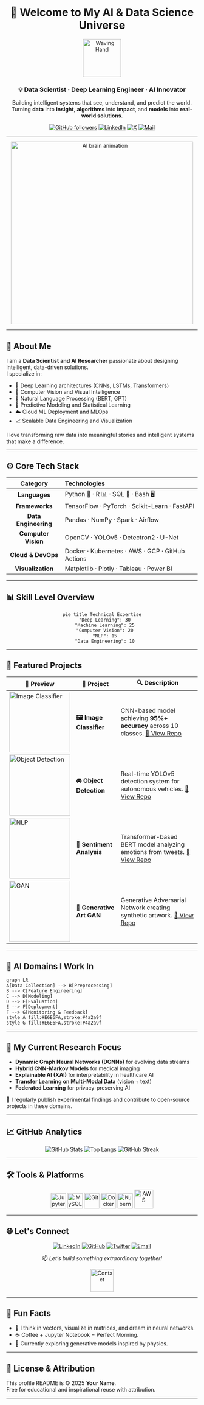 <!-- README.md -->

<div align="center">

# 👋 Welcome to My AI & Data Science Universe
<img src="https://media.giphy.com/media/hvRJCLFzcasrR4ia7z/giphy.gif" width="100" alt="Waving Hand"/>

### 💡 Data Scientist · Deep Learning Engineer · AI Innovator  

Building intelligent systems that see, understand, and predict the world.  
Turning **data** into **insight**, **algorithms** into **impact**, and **models** into **real-world solutions**.

[![GitHub followers](https://img.shields.io/github/followers/your-username?label=Followers&style=social)](https://github.com/AliRezaKhatibi)
[![LinkedIn](https://img.shields.io/badge/LinkedIn-Connect-blue?logo=linkedin)](www.linkedin.com/in/alireza-khatibi78)
[![X](https://img.shields.io/badge/X-@yourhandle-black?logo=x)](https://x.com/your-profile)
[![Mail](https://img.shields.io/badge/Email-Contact_me-D14836?logo=gmail&logoColor=white)](alireza12arkero@gmail.com)

---

<img src="https://media.giphy.com/media/du3J3cXyzhj75IOgvA/giphy.gif" width="480" alt="AI brain animation"/>

</div>

---

## 🧠 About Me

I am a **Data Scientist and AI Researcher** passionate about designing intelligent, data-driven solutions.  
I specialize in:

- 🧩 Deep Learning architectures (CNNs, LSTMs, Transformers)  
- 🧠 Computer Vision and Visual Intelligence  
- 💬 Natural Language Processing (BERT, GPT)  
- 🔢 Predictive Modeling and Statistical Learning  
- ☁️ Cloud ML Deployment and MLOps  
- 📈 Scalable Data Engineering and Visualization

I love transforming raw data into meaningful stories and intelligent systems that make a difference.

---

## ⚙️ Core Tech Stack

| Category | Technologies |
|:---------:|:-------------|
| **Languages** | Python 🐍 · R 📊 · SQL 🧮 · Bash 🖥️ |
| **Frameworks** | TensorFlow · PyTorch · Scikit-Learn · FastAPI |
| **Data Engineering** | Pandas · NumPy · Spark · Airflow |
| **Computer Vision** | OpenCV · YOLOv5 · Detectron2 · U-Net |
| **Cloud & DevOps** | Docker · Kubernetes · AWS · GCP · GitHub Actions |
| **Visualization** | Matplotlib · Plotly · Tableau · Power BI |

---

## 📊 Skill Level Overview

<div align="center">

```mermaid
pie title Technical Expertise
  "Deep Learning": 30
  "Machine Learning": 25
  "Computer Vision": 20
  "NLP": 15
  "Data Engineering": 10
```

</div>

---

## 🚀 Featured Projects

| 🧩 Preview | 🧠 Project | 🔍 Description |
|-------------|-------------|----------------|
| <img src="https://media.giphy.com/media/VbnUQpnihPSIgIXuZv/giphy.gif" width="160" alt="Image Classifier"/> | **🖼️ Image Classifier** | CNN-based model achieving **95%+ accuracy** across 10 classes. [🔗 View Repo](https://github.com/your-username/image-classifier) |
| <img src="https://media.giphy.com/media/Ll22OhMLAlVDb8UQWe/giphy.gif" width="160" alt="Object Detection"/> | **🚘 Object Detection** | Real-time YOLOv5 detection system for autonomous vehicles. [🔗 View Repo](https://github.com/your-username/object-detection) |
| <img src="https://media.giphy.com/media/3o7TKsQ8k8b3oH6zC8/giphy.gif" width="160" alt="NLP"/> | **💬 Sentiment Analysis** | Transformer-based BERT model analyzing emotions from tweets. [🔗 View Repo](https://github.com/your-username/sentiment-analysis) |
| <img src="https://media.giphy.com/media/xT9IgzoKnwFNmISR8I/giphy.gif" width="160" alt="GAN"/> | **🎨 Generative Art GAN** | Generative Adversarial Network creating synthetic artwork. [🔗 View Repo](https://github.com/your-username/gan-art) |

---

## 🧬 AI Domains I Work In

```mermaid
graph LR
A[Data Collection] --> B[Preprocessing]
B --> C[Feature Engineering]
C --> D[Modeling]
D --> E[Evaluation]
E --> F[Deployment]
F --> G[Monitoring & Feedback]
style A fill:#E6E6FA,stroke:#4a2a9f
style G fill:#E6E6FA,stroke:#4a2a9f
```

---

## 🧩 My Current Research Focus

- **Dynamic Graph Neural Networks (DGNNs)** for evolving data streams  
- **Hybrid CNN-Markov Models** for medical imaging  
- **Explainable AI (XAI)** for interpretability in healthcare AI  
- **Transfer Learning on Multi-Modal Data** (vision + text)  
- **Federated Learning** for privacy-preserving AI

📖 I regularly publish experimental findings and contribute to open-source projects in these domains.

---

## 📈 GitHub Analytics

<div align="center">

![GitHub Stats](https://github-readme-stats.vercel.app/api?username=your-username&show_icons=true&theme=tokyonight)
![Top Langs](https://github-readme-stats.vercel.app/api/top-langs/?username=your-username&layout=compact&theme=tokyonight)
![GitHub Streak](https://github-readme-streak-stats.herokuapp.com?user=your-username&theme=tokyonight)

</div>

---

## 🛠️ Tools & Platforms

<p align="center">
  <img src="https://cdn.jsdelivr.net/gh/devicons/devicon/icons/jupyter/jupyter-original.svg" width="40" alt="Jupyter"/>
  <img src="https://cdn.jsdelivr.net/gh/devicons/devicon/icons/mysql/mysql-original.svg" width="40" alt="MySQL"/>
  <img src="https://cdn.jsdelivr.net/gh/devicons/devicon/icons/git/git-original.svg" width="40" alt="Git"/>
  <img src="https://cdn.jsdelivr.net/gh/devicons/devicon/icons/docker/docker-original.svg" width="40" alt="Docker"/>
  <img src="https://cdn.jsdelivr.net/gh/devicons/devicon/icons/kubernetes/kubernetes-plain.svg" width="40" alt="Kubernetes"/>
  <img src="https://cdn.jsdelivr.net/gh/devicons/devicon/icons/amazonwebservices/amazonwebservices-plain-wordmark.svg" width="50" alt="AWS"/>
</p>

---

## 🌐 Let's Connect

<div align="center">

[![LinkedIn](https://img.shields.io/badge/LinkedIn-Connect-blue?logo=linkedin&logoColor=white)](https://linkedin.com/in/your-profile)
[![GitHub](https://img.shields.io/badge/GitHub-Follow-lightgray?logo=github)](https://github.com/your-username)
[![Twitter](https://img.shields.io/badge/X-Follow-black?logo=x&logoColor=white)](https://twitter.com/your-profile)
[![Email](https://img.shields.io/badge/Email-your--email%40example.com-D14836?logo=gmail&logoColor=white)](mailto:your-email@example.com)
  
📫 _Let’s build something extraordinary together!_

<img src="https://media.giphy.com/media/3oEjI6SIIHBdRxXI40/giphy.gif" width="60" alt="Contact"/>

</div>

---

## 🧩 Fun Facts

- 🧠 I think in vectors, visualize in matrices, and dream in neural networks.  
- ☕ Coffee + Jupyter Notebook = Perfect Morning.  
- 🌌 Currently exploring generative models inspired by physics.

---

## 🧾 License & Attribution
This profile README is © 2025 **Your Name**.  
Free for educational and inspirational reuse with attribution.

---

